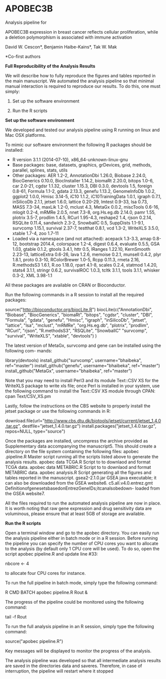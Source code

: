 APOBEC3B
========

Analysis pipeline for 

APOBEC3B expression in breast cancer reflects cellular proliferation, while a deletion polymorphism is associated with immune activation

David W. Cescon*, Benjamin Haibe-Kains*, Tak W. Mak

*Co-first authors

**Full Reproducibility of the Analysis Results**

We will describe how to fully reproduce the figures and tables reported in the main manuscript. We automated the analysis pipeline so that minimal manual interaction is required to reproduce our results. To do this, one must simply:

1. Set up the software environment

2. Run the R scripts


**Set up the software environment**

We developed and tested our analysis pipeline using R running on linux and Mac OSX platforms.

To mimic our software environment the following R packages should be installed:
* R version 3.1.1 (2014-07-10), x86_64-unknown-linux-gnu
* Base packages: base, datasets, graphics, grDevices, grid, methods, parallel, splines, stats, utils
* Other packages: AER 1.2-2, AnnotationDbi 1.26.0, Biobase 2.24.0, BiocGenerics 0.10.0, BiocInstaller 1.14.2, biomaRt 2.20.0, bitops 1.0-6, car 2.0-21, cgdsr 1.1.32, cluster 1.15.3, DBI 0.3.0, devtools 1.5, foreign 0.8-61, Formula 1.1-2, gdata 2.13.3, genefu 1.13.2, GenomeInfoDb 1.0.2, ggplot2 1.0.0, Hmisc 3.14-5, iC10 1.1.2, iC10TrainingData 1.0.1, igraph 0.7.1, inSilicoDb 2.1.1, jetset 1.6.0, lattice 0.20-29, lmtest 0.9-33, lsa 0.73,
MASS 7.3-34, maxLik 1.2-0, mclust 4.3, MetaGx 0.0.2, miscTools 0.6-16, mlogit 0.2-4, mRMRe 2.0.5, nnet 7.3-8, org.Hs.eg.db 2.14.0, pamr 1.55, plotrix 3.5-7, prodlim 1.4.5, RCurl 1.95-4.3, reshape2 1.4, rjson 0.2.14, RSQLite 0.11.4, sandwich 2.3-2, SnowballC 0.5, SuppDists 1.1-9.1, survcomp 1.15.1, survival 2.37-7, testthat 0.8.1, vcd 1.3-2, WriteXLS 3.5.0, xtable 1.7-4, zoo 1.7-11
* Loaded via a namespace (and not attached): acepack 1.3-3.3, amap 0.8-12,
bootstrap 2014.4, colorspace 1.2-4, digest 0.6.4, evaluate 0.5.5, GSA 1.03, gtable 0.1.2, gtools 3.4.1, httr 0.5, IRanges 1.22.10, KernSmooth 2.23-13, latticeExtra 0.6-26,
lava 1.2.6, memoise 0.2.1, munsell 0.4.2, plyr 1.8.1, proto 0.3-10, RColorBrewer 1.0-5, Rcpp 0.11.3, rmeta 2.16, R.methodsS3 1.6.1, R.oo 1.18.0, rpart 4.1-8, scales 0.2.4, statmod 1.4.20, stats4 3.1.1, stringr 0.6.2, survivalROC 1.0.3, tcltk 3.1.1, tools 3.1.1, whisker 0.3-2, XML 3.98-1.1

All these packages are available on CRAN or Bioconductor.

Run the following commands in a R session to install all the required packages:

source("http://bioconductor.org/biocLite.R")
biocLite(c("AnnotationDbi", "Biobase",
    "BiocGenerics", "biomaRt", "bitops", "cgdsr",
    "cluster", "DBI", "Formula", "gdata",
    "genefu", "Hmisc", "igraph", "inSilicoDb",
    "jetset", "lattice", "lsa", "mclust", "mRMRe", "org.Hs.eg.db",
    "plotrix", "prodlim", "RCurl", "rjson", "R.methodsS3",
    "RSQLite", "SnowballC" "survcomp", "survival", "WriteXLS",
    "xtable", "devtools")
)

The latest version of MetaGx, survcomp and gene can be installed using the following com- mands:

library(devtools)
install_github("survcomp", username="bhaibeka", ref="master")
install_github("genefu", username="bhaibeka", ref="master")
install_github("MetaGx", username="bhaibeka", ref="master")

Note that you may need to install Perl3 and its module Text::CSV XS for the WriteXLS package to write xls file; once Perl is installed in your system, use the following command to install the Text::CSV XS module through CPAN:
cpan Text/CSV_XS.pm

Lastly, follow the instructions on the CBS website to properly install the jetset package or use the following commands in R:

download.file(url="http://www.cbs.dtu.dk/biotools/jetset/current/jetset_1.4.0.tar.gz",
 destfile="jetset_1.4.0.tar.gz")
install.packages("jetset_1.4.0.tar.gz", repos=NULL, type="source")

Once the packages are installed, uncompress the archive provided as Supplementary data accompanying the manuscript5. This should create a directory on the file system containing the following files:
apobec .pipeline.R Master script running all the scripts listed above to generate the analysis results.
apobec data TCGA.R Script to to downlaod and format TCGA data.
apobec data METABRIC.R Script to to downlaod and format METABRIC data.
apobec analysis.R Script generating all the figures and tables reported in the manuscript.
gsea2-2.1.0.jar GSEA java executable; it can also be downloaded from the GSEA website6.
c5.all.v4.0.entrez.gmt DefinitionofgenesetsbasedonEntrezGeneIDs;itcanalsobedown- loaded from the GSEA website7.

All the files required to run the automated analysis pipeline are now in place. It is worth noting that raw gene expression and drug sensitivity data are voluminous, please ensure that at least 5GB of storage are available.

**Run the R scripts**

Open a terminal window and go to the apobec directory. You can easily run the analysis pipeline either in batch mode or in a R session. Before running the pipeline you can specify the number of CPU cores you want to allocate to the analysis (by default only 1 CPU core will be used). To do so, open the script apobec pipeline.R and update line #33:

nbcore <- 4

to allocate four CPU cores for instance.

To run the full pipeline in batch mode, simply type the following command:

R CMD BATCH apobec pipeline.R Rout &

The progress of the pipeline could be monitored using the following command:

tail -f Rout

To run the full analysis pipeline in an R session, simply type the following command:

source("apobec pipeline.R")

Key messages will be displayed to monitor the progress of the analysis.

The analysis pipeline was developed so that all intermediate analysis results are saved in the directories data and saveres. Therefore, in case of interruption, the pipeline will restart where it stopped
